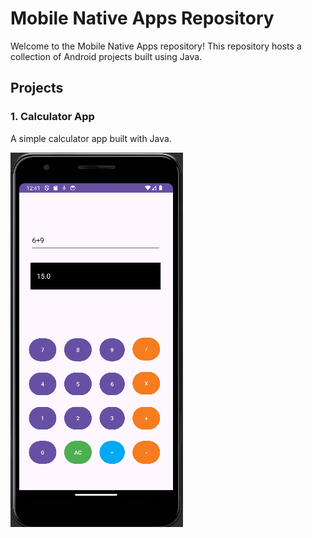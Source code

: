 # Mobile Native Apps Repository

Welcome to the Mobile Native Apps repository! This repository hosts a collection of Android projects built using Java.

## Projects

### 1. Calculator App
A simple calculator app built with Java.

![Calculator App Screenshot](screenshots/calculator.png)
